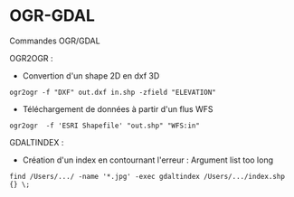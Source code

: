 OGR-GDAL
========
Commandes OGR/GDAL

OGR2OGR :
- Convertion d'un shape 2D en dxf 3D
```
ogr2ogr -f "DXF" out.dxf in.shp -zfield "ELEVATION"
```

- Téléchargement de données à partir d'un flus WFS
```
ogr2ogr  -f 'ESRI Shapefile' "out.shp" "WFS:in"
```

GDALTINDEX :

- Création d'un index en contournant l'erreur : Argument list too long 

```
find /Users/.../ -name '*.jpg' -exec gdaltindex /Users/.../index.shp {} \;
```
